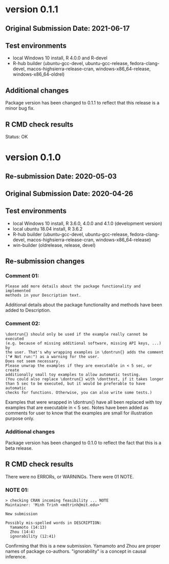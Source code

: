 # version 0.1.1 #
## Original Submission Date: 2021-06-17

## Test environments

* local Windows 10 install, R 4.0.0 and R-devel
* R-hub builder (ubuntu-gcc-devel, ubuntu-gcc-release, fedora-clang-devel, macos-highsierra-release-cran, windows-x86_64-release, windows-x86_64-oldrel)

## Additional changes

Package version has been changed to 0.1.1 to reflect that this release
is a minor bug fix.

## R CMD check results
Status: OK 


# version 0.1.0 #

## Re-submission Date: 2020-05-03
## Original Submission Date: 2020-04-26

## Test environments

* local Windows 10 install, R 3.6.0, 4.0.0 and 4.1.0 (development version)
* local ubuntu 18.04 install, R 3.6.2
* R-hub builder (ubuntu-gcc-devel, ubuntu-gcc-release, fedora-clang-devel, macos-highsierra-release-cran, windows-x86_64-release)
* win-builder (oldrelease, release, devel)

## Re-submission changes

### Comment 01:

```
Please add more details about the package functionality and implemented
methods in your Description text.
```

Additional details about the package functionality and methods have been
added to Description.

### Comment 02:

```
\dontrun{} should only be used if the example really cannot be executed
(e.g. because of missing additional software, missing API keys, ...) by
the user. That's why wrapping examples in \dontrun{} adds the comment
("# Not run:") as a warning for the user.
Does not seem necessary.
Please unwrap the examples if they are executable in < 5 sec, or create
additionally small toy examples to allow automatic testing.
(You could also replace \dontrun{} with \donttest, if it takes longer
than 5 sec to be executed, but it would be preferable to have automatic
checks for functions. Otherwise, you can also write some tests.)
```

Examples that were wrapped in \dontrun{} have all been replaced with toy
examples that are executable in < 5 sec. Notes have been added as comments
for user to know that the examples are small for illustration purpose only.

### Additional changes

Package version has been changed to 0.1.0 to reflect the fact that this is
a beta release. 

## R CMD check results
There were no ERRORs, or WARNINGs. There were 01 NOTE. 

### NOTE 01:
```
> checking CRAN incoming feasibility ... NOTE
Maintainer: 'Minh Trinh <mdtrinh@mit.edu>'

New submission

Possibly mis-spelled words in DESCRIPTION:
  Yamamoto (14:13)
  Zhou (14:4)
  ignorability (12:41)
```
    
Confirming that this is a new submission. Yamamoto and Zhou are proper names of package co-authors. "ignorability" is a concept in causal inference.
